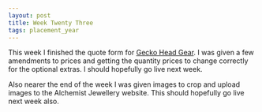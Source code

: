 ```yaml
---
layout: post
title: Week Twenty Three
tags: placement_year
---
```

This week I finished the quote form for [Gecko Head Gear](http://geckoheadgear.com/contact/quote). I was given a few amendments to prices and getting the quantity prices to change correctly for the optional extras. I should hopefully go live next week.

Also nearer the end of the week I was given images to crop and upload images to the Alchemist Jewellery website. This should hopefully go live next week also.

